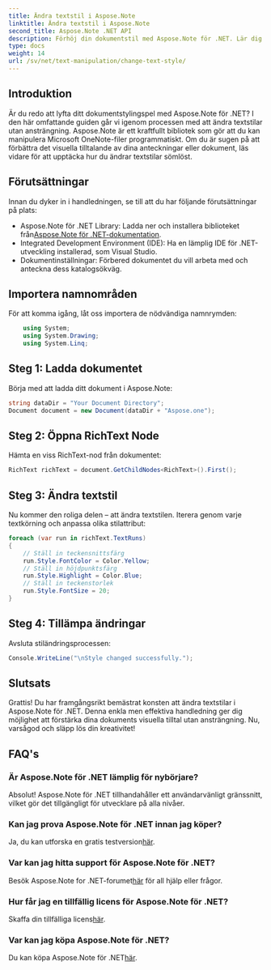 ```yaml
---
title: Ändra textstil i Aspose.Note
linktitle: Ändra textstil i Aspose.Note
second_title: Aspose.Note .NET API
description: Förhöj din dokumentstil med Aspose.Note för .NET. Lär dig hur du ändrar textstil utan ansträngning i den här steg-för-steg-guiden. Prova det gratis!
type: docs
weight: 14
url: /sv/net/text-manipulation/change-text-style/
---
```

## Introduktion
Är du redo att lyfta ditt dokumentstylingspel med Aspose.Note för .NET? I den här omfattande guiden går vi igenom processen med att ändra textstilar utan ansträngning. Aspose.Note är ett kraftfullt bibliotek som gör att du kan manipulera Microsoft OneNote-filer programmatiskt. Om du är sugen på att förbättra det visuella tilltalande av dina anteckningar eller dokument, läs vidare för att upptäcka hur du ändrar textstilar sömlöst.
## Förutsättningar
Innan du dyker in i handledningen, se till att du har följande förutsättningar på plats:
-  Aspose.Note för .NET Library: Ladda ner och installera biblioteket från[Aspose.Note för .NET-dokumentation](https://reference.aspose.com/note/net/).
- Integrated Development Environment (IDE): Ha en lämplig IDE för .NET-utveckling installerad, som Visual Studio.
- Dokumentinställningar: Förbered dokumentet du vill arbeta med och anteckna dess katalogsökväg.
## Importera namnområden
För att komma igång, låt oss importera de nödvändiga namnrymden:
```csharp
    using System;
    using System.Drawing;
    using System.Linq;
```
## Steg 1: Ladda dokumentet
Börja med att ladda ditt dokument i Aspose.Note:
```csharp
string dataDir = "Your Document Directory";
Document document = new Document(dataDir + "Aspose.one");
```
## Steg 2: Öppna RichText Node
Hämta en viss RichText-nod från dokumentet:
```csharp
RichText richText = document.GetChildNodes<RichText>().First();
```
## Steg 3: Ändra textstil
Nu kommer den roliga delen – att ändra textstilen. Iterera genom varje textkörning och anpassa olika stilattribut:
```csharp
foreach (var run in richText.TextRuns)
{
    // Ställ in teckensnittsfärg
    run.Style.FontColor = Color.Yellow;
    // Ställ in höjdpunktsfärg
    run.Style.Highlight = Color.Blue;
    // Ställ in teckenstorlek
    run.Style.FontSize = 20;
}
```
## Steg 4: Tillämpa ändringar
Avsluta stiländringsprocessen:
```csharp
Console.WriteLine("\nStyle changed successfully.");
```
## Slutsats
Grattis! Du har framgångsrikt bemästrat konsten att ändra textstilar i Aspose.Note för .NET. Denna enkla men effektiva handledning ger dig möjlighet att förstärka dina dokuments visuella tilltal utan ansträngning. Nu, varsågod och släpp lös din kreativitet!
## FAQ's
### Är Aspose.Note för .NET lämplig för nybörjare?
Absolut! Aspose.Note för .NET tillhandahåller ett användarvänligt gränssnitt, vilket gör det tillgängligt för utvecklare på alla nivåer.
### Kan jag prova Aspose.Note för .NET innan jag köper?
 Ja, du kan utforska en gratis testversion[här](https://releases.aspose.com/).
### Var kan jag hitta support för Aspose.Note för .NET?
 Besök Aspose.Note for .NET-forumet[här](https://forum.aspose.com/c/note/28) för all hjälp eller frågor.
### Hur får jag en tillfällig licens för Aspose.Note för .NET?
 Skaffa din tillfälliga licens[här](https://purchase.aspose.com/temporary-license/).
### Var kan jag köpa Aspose.Note för .NET?
 Du kan köpa Aspose.Note för .NET[här](https://purchase.aspose.com/buy).